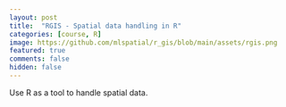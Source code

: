 ```yaml
---
layout: post
title:  "RGIS - Spatial data handling in R"
categories: [course, R]
image: https://github.com/mlspatial/r_gis/blob/main/assets/rgis.png
featured: true
comments: false
hidden: false
---
```


Use R as a tool to handle spatial data.
